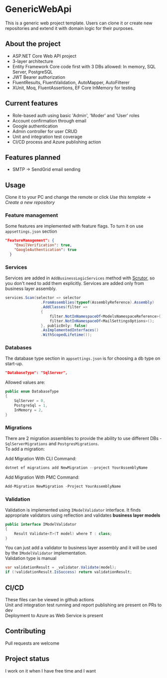 # GenericWebApi

This is a generic web project template. Users can clone it or create new repositories and extend it with domain logic for their purposes.

## About the project

- ASP.NET Core Web API project
- 3-layer architecture
- Entity Framework Core code first with 3 DBs allowed: In memory, SQL Server, PostgreSQL
- JWT Bearer authorization
- FluentResults, FluentValidation, AutoMapper, AutoFilterer
- XUnit, Moq, FluentAssertions, EF Core InMemory for testing

## Current features

- Role-based auth using basic 'Admin', 'Moder' and 'User' roles
- Account confirmation through email
- Google authentication
- Admin controller for user CRUD
- Unit and integration test coverage
- CI/CD process and Azure publishing action

## Features planned

- SMTP -> SendGrid email sending

## Usage

Clone it to your PC and change the remote or click _Use this template_ -> _Create a new repository_

### Feature management

Some features are implemented with feature flags. To turn it on use `appsettings.json` section

```json
"FeatureManagement": {
    "EmailVerification": true,
    "GoogleAuthentication": true
  }
```

### Services

Services are added in `AddBusinessLogicServices` method with [Scrutor](https://github.com/khellang/Scrutor), so you don't need to add them explicitly. Services are added only from business layer assembly.

```C#
services.Scan(selector => selector
                .FromAssemblies(typeof(AssemblyReference).Assembly)
                .AddClasses(filter =>
                {
                    filter.NotInNamespaceOf<ModelsNamespaceReference>();
                    filter.NotInNamespaceOf<MailSettingsOptions>();
                }, publicOnly: false)
                .AsImplementedInterfaces()
                .WithScopedLifetime());
```

### Databases

The database type section in `appsettings.json` is for choosing a db type on start-up.

```json
"DatabaseType": "SqlServer",
```

Allowed values are:

```C#
public enum DatabaseType
{
    SqlServer = 0,
    PostgreSql = 1,
    InMemory = 2,
}
```

### Migrations

There are 2 migration assemblies to provide the ability to use different DBs - `SqlServerMigrations` and `PostgresMigrations`.</br>
To add a migration:</br>

Add Migration With CLI Command:</br>

```Powershell
dotnet ef migrations add NewMigration --project YourAssemblyName
```

Add Migration With PMC Command:</br>

```Powershell
Add-Migration NewMigration -Project YourAssemblyName
```

### Validation

Validation is implemented using `IModelValidator` interface. It finds appropriate validators using reflection and validates **business layer models**

```C#
public interface IModelValidator
{
    Result Validate<T>(T model) where T : class;
}
```

You can just add a validator to business layer assembly and it will be used by the `IModelValidator` implementation. <br>
Validation type is manual

```C#
var validationResult = _validator.Validate(model);
if (!validationResult.IsSuccess) return validationResult;
```

## CI/CD

These files can be viewed in github actions</br>
Unit and integration test running and report publishing are present on PRs to dev</br>
Deployment to Azure as Web Service is present</br>

## Contributing

Pull requests are welcome

## Project status

I work on it when I have free time and I want
